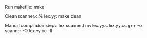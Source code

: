 Run makefile:
make

Clean scanner.o % lex.yy:
make clean

Manual compilation steps:
lex scanner.l
mv lex.yy.c lex.yy.cc
g++ -o scanner -O lex.yy.cc -ll